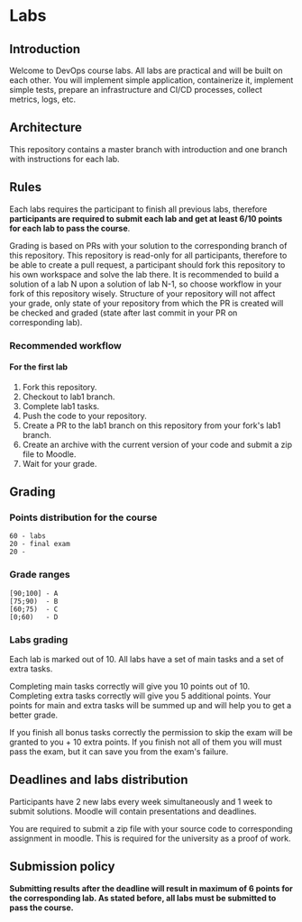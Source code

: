 # Labs

## Introduction

Welcome to DevOps course labs. All labs are practical and will be built on each other. You will implement simple application, containerize it, implement simple tests, prepare an infrastructure and CI/CD processes, collect metrics, logs, etc.

## Architecture

This repository contains a master branch with introduction and one branch with instructions for each lab.

## Rules

Each labs requires the participant to finish all previous labs, therefore **participants are required to submit each lab and get at least 6/10 points for each lab to pass the course**.

Grading is based on PRs with your solution to the corresponding branch of this repository. This repository is read-only for all participants, therefore to be able to create a pull request, a participant should fork this repository to his own workspace and solve the lab there. It is recommended to build a solution of a lab N upon a solution of lab N-1, so choose workflow in your fork of this repository wisely. Structure of your repository will not affect your grade, only state of your repository from which the PR is created will be checked and graded (state after last commit in your PR on corresponding lab).

### Recommended workflow

#### For the first lab

1. Fork this repository.
2. Checkout to lab1 branch.
3. Complete lab1 tasks.
4. Push the code to your repository.
5. Create a PR to the lab1 branch on this repository from your fork's lab1 branch.
6. Create an archive with the current version of your code and submit a zip file to Moodle.
7. Wait for your grade.

## Grading

### Points distribution for the course

```
60 - labs
20 - final exam
20 - 
```

### Grade ranges

```
[90;100] - A
[75;90)  - B
[60;75)  - C
[0;60)   - D
```

### Labs grading

Each lab is marked out of 10. All labs have a set of main tasks and a set of extra tasks.

Completing main tasks correctly will give you 10 points out of 10. Completing extra tasks correctly will give you 5 additional points. Your points for main and extra tasks will be summed up and will help you to get a better grade.

If you finish all bonus tasks correctly the permission to skip the exam will be granted to you + 10 extra points. If you finish not all of them you will must pass the exam, but it can save you from the exam's failure.

## Deadlines and labs distribution

Participants have 2 new labs every week simultaneously and 1 week to submit solutions. Moodle will contain presentations and deadlines.

You are required to submit a zip file with your source code to corresponding assignment in moodle. This is required for the university as a proof of work.

## Submission policy

**Submitting results after the deadline will result in maximum of 6 points for the corresponding lab. As stated before, all labs must be submitted to pass the course.**
